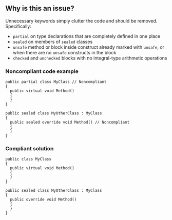 ## Why is this an issue?

Unnecessary keywords simply clutter the code and should be removed. Specifically:

-  `partial` on type declarations that are completely defined in one place
-  `sealed` on members of `sealed` classes
-  `unsafe` method or block inside construct already marked with `unsafe`, or when there are no `unsafe`
  constructs in the block
-  `checked` and `unchecked` blocks with no integral-type arithmetic operations

### Noncompliant code example

    public partial class MyClass // Noncompliant
    {
      public virtual void Method()
      {
      }
    }
    
    public sealed class MyOtherClass : MyClass
    {
      public sealed override void Method() // Noncompliant
      {
      }
    }

### Compliant solution

    public class MyClass
    {
      public virtual void Method()
      {
      }
    }
    
    public sealed class MyOtherClass : MyClass
    {
      public override void Method()
      {
      }
    }